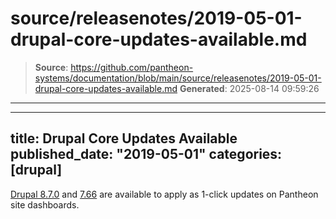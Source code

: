# source/releasenotes/2019-05-01-drupal-core-updates-available.md

> **Source**: https://github.com/pantheon-systems/documentation/blob/main/source/releasenotes/2019-05-01-drupal-core-updates-available.md
> **Generated**: 2025-08-14 09:59:26

---

---
title: Drupal Core Updates Available
published_date: "2019-05-01"
categories: [drupal]
---
[Drupal 8.7.0](https://www.drupal.org/project/drupal/releases/8.7.0) and [7.66](https://www.drupal.org/project/drupal/releases/7.66) are available to apply as 1-click updates on Pantheon site dashboards.
